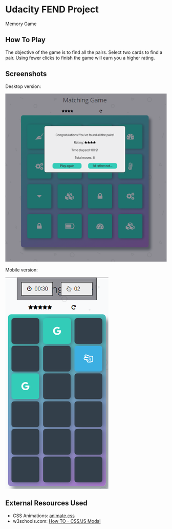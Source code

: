 # Udacity FEND Project

Memory Game

## How To Play

The objective of the game is to find all the pairs. Select two cards to find a pair. Using fewer clicks to finish the game will earn you a higher rating.

## Screenshots

Desktop version:

![desktop version](https://github.com/erratic-pAtterns/fend-project-memory-game/blob/master/screenshots/mg-desktop.PNG)

Mobile version:

![mobile version](https://github.com/erratic-pAtterns/fend-project-memory-game/blob/master/screenshots/mg-mobile.PNG) 

## External Resources Used

* CSS Animations: [animate.css](https://daneden.github.io/animate.css/)
* w3schools.com: [How TO - CSS/JS Modal](https://www.w3schools.com/howto/howto_css_modals.asp)